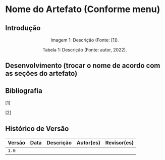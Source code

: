 # Nome do Artefato (Conforme menu)

<!-- Lembre-se de incluir artefato no mkdocs.  -->

## Introdução

<div style="text-align: center">
<p> Imagem 1: Descrição (Fonte: [1]).</p>
</div>

<div style="text-align: center">
<p> Tabela 1: Descrição (Fonte: autor, 2022).</p>
</div>

## Desenvolvimento (trocar o nome de acordo com as seções do artefato)

## Bibliografia

[1]

[2]

## Histórico de Versão

| Versão | Data          | Descrição                          | Autor(es)     |  Revisor(es)  |
| ------ | ------------- | ---------------------------------- | ------------- | ------------- |
| `1.0`  |               |                                    |               |               |
